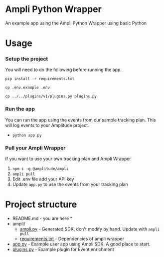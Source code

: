 # Ampli Python Wrapper
An example app using the Ampli Python Wrapper using basic Python

# Usage

### Setup the project
You will need to do the following before running the app.

`pip install -r requirements.txt`

`cp .env.example .env`

`cp ../../plugins/v1/plugins.py plugins.py`

### Run the app
You can run the app using the events from our sample tracking plan.
This will log events to your Amplitude project.
* `python app.py`

### Pull your Ampli Wrapper
If you want to use your own tracking plan and Ampli Wrapper
1. `npm i -g @amplitude/ampli`
2. `ampli pull`
3. Edit .env file add your API key
4. Update `app.py` to use the events from your tracking plan

# Project structure
* README.md - you are here *
* ampli/ 
  * [ampli.py](ampli/ampli.py) - Generated SDK, don't modify by hand. Update with `ampli pull`
  * [requirements.txt](ampli/requirements.txt) - Dependencies of ampli wrapper
* [app.py](app.py) - Example user app using Ampli SDK. A good place to start.
* [plugins.py](plugins.py) - Example plugin for Event enrichment